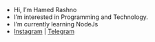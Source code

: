 -  Hi, I’m Hamed Rashno
-  I’m interested in Programming and Technology.
-  I’m currently learning NodeJs
-  [Instagram](https://www.instagram.com/hamed.r/) | [Telegram](https://telegram.me/Rashnu)
<!---
hamedrashno/hamedrashno is a ✨ special ✨ repository because its `README.md` (this file) appears on your GitHub profile.
You can click the Preview link to take a look at your changes.
--->
